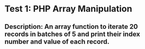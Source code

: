 # Test 1: PHP Array Manipulation

## Description: An array function to iterate 20 records in batches of 5 and print their index number and value  of each record.

